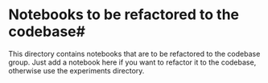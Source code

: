 # Notebooks to be refactored to the codebase#
This directory contains notebooks that are to be refactored to the codebase group.
Just add a notebook here if you want to refactor it to the codebase, otherwise use the experiments directory. 


